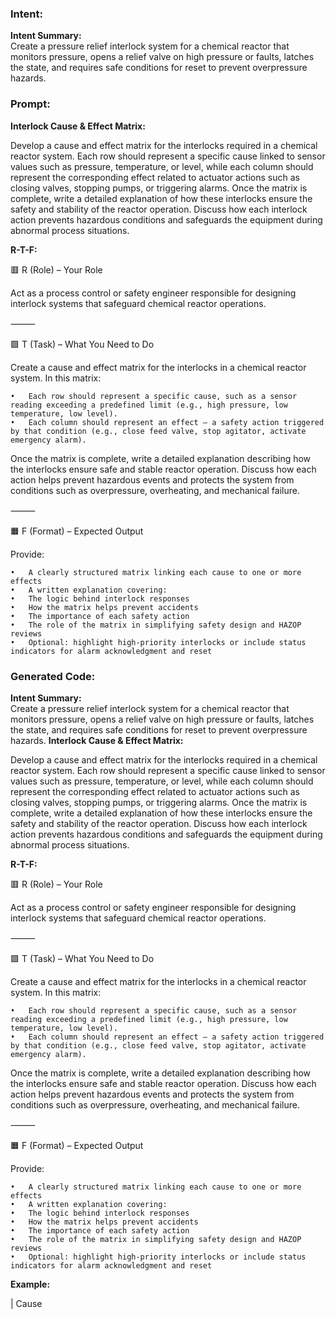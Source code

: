 ### Intent:
**Intent Summary:**  
Create a pressure relief interlock system for a chemical reactor that monitors pressure, opens a relief valve on high pressure or faults, latches the state, and requires safe conditions for reset to prevent overpressure hazards.

### Prompt:
**Interlock Cause & Effect Matrix:**

Develop a cause and effect matrix for the interlocks required in a chemical reactor system. Each row should represent a specific cause linked to sensor values such as pressure, temperature, or level, while each column should represent the corresponding effect related to actuator actions such as closing valves, stopping pumps, or triggering alarms. Once the matrix is complete, write a detailed explanation of how these interlocks ensure the safety and stability of the reactor operation. Discuss how each interlock action prevents hazardous conditions and safeguards the equipment during abnormal process situations.

**R-T-F:**

🟥 R (Role) – Your Role

Act as a process control or safety engineer responsible for designing interlock systems that safeguard chemical reactor operations.

⸻

🟩 T (Task) – What You Need to Do

Create a cause and effect matrix for the interlocks in a chemical reactor system. In this matrix:

	•	Each row should represent a specific cause, such as a sensor reading exceeding a predefined limit (e.g., high pressure, low temperature, low level).
	•	Each column should represent an effect — a safety action triggered by that condition (e.g., close feed valve, stop agitator, activate emergency alarm).

Once the matrix is complete, write a detailed explanation describing how the interlocks ensure safe and stable reactor operation. Discuss how each action helps prevent hazardous events and protects the system from conditions such as overpressure, overheating, and mechanical failure.

⸻

🟧 F (Format) – Expected Output

Provide:

	•	A clearly structured matrix linking each cause to one or more effects
	•	A written explanation covering:
	•	The logic behind interlock responses
	•	How the matrix helps prevent accidents
	•	The importance of each safety action
	•	The role of the matrix in simplifying safety design and HAZOP reviews
	•	Optional: highlight high-priority interlocks or include status indicators for alarm acknowledgment and reset

### Generated Code:
**Intent Summary:**  
Create a pressure relief interlock system for a chemical reactor that monitors pressure, opens a relief valve on high pressure or faults, latches the state, and requires safe conditions for reset to prevent overpressure hazards.
**Interlock Cause & Effect Matrix:**

Develop a cause and effect matrix for the interlocks required in a chemical reactor system. Each row should represent a specific cause linked to sensor values such as pressure, temperature, or level, while each column should represent the corresponding effect related to actuator actions such as closing valves, stopping pumps, or triggering alarms. Once the matrix is complete, write a detailed explanation of how these interlocks ensure the safety and stability of the reactor operation. Discuss how each interlock action prevents hazardous conditions and safeguards the equipment during abnormal process situations.

**R-T-F:**

🟥 R (Role) – Your Role

Act as a process control or safety engineer responsible for designing interlock systems that safeguard chemical reactor operations.

⸻

🟩 T (Task) – What You Need to Do

Create a cause and effect matrix for the interlocks in a chemical reactor system. In this matrix:

	•	Each row should represent a specific cause, such as a sensor reading exceeding a predefined limit (e.g., high pressure, low temperature, low level).
	•	Each column should represent an effect — a safety action triggered by that condition (e.g., close feed valve, stop agitator, activate emergency alarm).

Once the matrix is complete, write a detailed explanation describing how the interlocks ensure safe and stable reactor operation. Discuss how each action helps prevent hazardous events and protects the system from conditions such as overpressure, overheating, and mechanical failure.

⸻

🟧 F (Format) – Expected Output

Provide:

	•	A clearly structured matrix linking each cause to one or more effects
	•	A written explanation covering:
	•	The logic behind interlock responses
	•	How the matrix helps prevent accidents
	•	The importance of each safety action
	•	The role of the matrix in simplifying safety design and HAZOP reviews
	•	Optional: highlight high-priority interlocks or include status indicators for alarm acknowledgment and reset

**Example:**

| Cause
